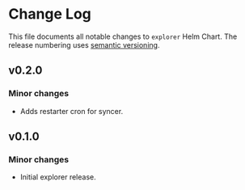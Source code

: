 # Change Log

This file documents all notable changes to `explorer` Helm Chart. The release
numbering uses [semantic versioning](http://semver.org).

## v0.2.0

### Minor changes

* Adds restarter cron for syncer.

## v0.1.0

### Minor changes

* Initial explorer release.
